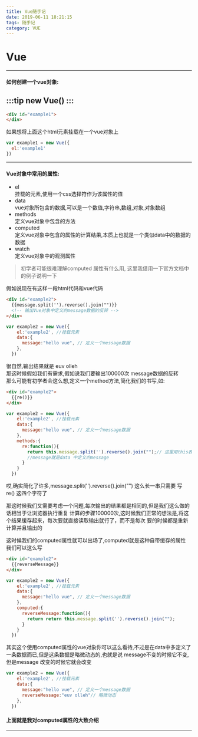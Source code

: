 ```yaml
---
title: Vue随手记
date: 2019-06-11 18:21:15
tags: 随手记
category: VUE
---
```


# Vue
---
#### 如何创建一个vue对象:
:::tip
 new Vue()
:::
---  

``` html
<div id="example1">
</div>
```

如果想将上面这个html元素挂载在一个vue对象上

``` js
var example1 = new Vue({
  el:'example1'
})
```
---
#### Vue对象中常用的属性:
- el  
  挂载的元素,使用一个css选择符作为该属性的值
- data  
  vue对象所包含的数据,可以是一个数值,字符串,数组,对象,对象数组
- methods  
  定义vue对象中包含的方法
- computed  
  定义vue对象中包含的属性的计算结果,本质上也就是一个类似data中的数据的数据
- watch  
  定义vue对象中的观测属性

> 初学者可能很难理解computed 属性有什么用, 这里我借用一下官方文档中的例子说明一下   

假如说现在有这样一段html代码和vue代码
```html
<div id="example2">
  {{message.split('').reverse().join("")}}
  <!-- 输出Vue对象中定义的message数据的反转 -->
</div>
```  
```js
var example2 = new Vue({
    el:'example2', //挂载元素
    data:{
      message:"hello vue", // 定义一个message数据
    },
  })
```
很自然,输出结果就是 euv olleh  
那这时候假如我们有需求,假如说我们要输出100000次 message数据的反转  
那么可能有初学者会这么想,定义一个method方法,简化我们的书写,如:  
```html
<div id="example2">
  {{re()}}
</div>
```
```js
var example2 = new Vue({
    el:'example2', //挂载元素
    data:{
      message:"hello vue", // 定义一个message数据
    },
    methods:{
      re:function(){
        return this.message.split('').reverse().join("");// 这里用this表示这个
        //message就是data 中定义的message
      }
    }
  })
```  
哎,确实简化了许多,message.split('').reverse().join("") 这么长一串只需要 写 re() 这四个字符了  

那这时候我们又需要考虑一个问题,每次输出的结果都是相同的,但是我们这么做的话相当于让浏览器执行重复
计算的步骤100000次,这时候我们正常的想法是,将这个结果缓存起来，每次要就直接读取输出就行了，而不是每次
要的时候都是重新计算并且输出的  

这时候我们的computed属性就可以出场了,computed就是这种自带缓存的属性  
我们可以这么写  
```html
<div id="example2">
  {{reverseMessage}}
</div>
```
```js
var example2 = new Vue({
    el:'example2', //挂载元素
    data:{
      message:"hello vue", // 定义一个message数据
    },
    computed:{
      reverseMessage:function(){
        return return this.message.split('').reverse().join("");
      }
    }
  })
```
其实这个使用computed属性的vue对象你可以这么看待,不过是在data中多定义了一条数据而已,但是这条数据是略微动态的,也就是说 message不变的时候它不变,但是message 改变的时候它就会改变
```js
var example2 = new Vue({
    el:'example2', //挂载元素
    data:{
      message:"hello vue", // 定义一个message数据
      reverseMessage:"euv olleh"// 略微动态
    },
  })
```  

#### 上面就是我对computed属性的大致介绍
---  
